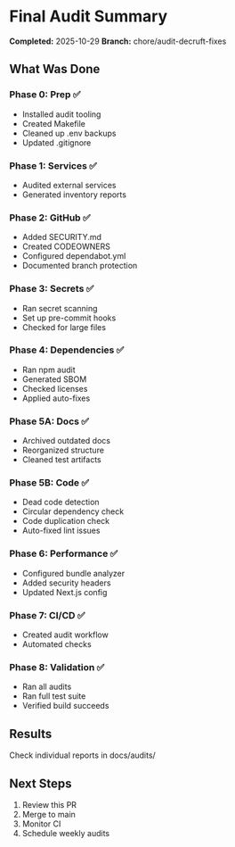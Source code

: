 # Final Audit Summary

**Completed:** 2025-10-29
**Branch:** chore/audit-decruft-fixes

## What Was Done

### Phase 0: Prep ✅
- Installed audit tooling
- Created Makefile
- Cleaned up .env backups
- Updated .gitignore

### Phase 1: Services ✅
- Audited external services
- Generated inventory reports

### Phase 2: GitHub ✅
- Added SECURITY.md
- Created CODEOWNERS
- Configured dependabot.yml
- Documented branch protection

### Phase 3: Secrets ✅
- Ran secret scanning
- Set up pre-commit hooks
- Checked for large files

### Phase 4: Dependencies ✅
- Ran npm audit
- Generated SBOM
- Checked licenses
- Applied auto-fixes

### Phase 5A: Docs ✅
- Archived outdated docs
- Reorganized structure
- Cleaned test artifacts

### Phase 5B: Code ✅
- Dead code detection
- Circular dependency check
- Code duplication check
- Auto-fixed lint issues

### Phase 6: Performance ✅
- Configured bundle analyzer
- Added security headers
- Updated Next.js config

### Phase 7: CI/CD ✅
- Created audit workflow
- Automated checks

### Phase 8: Validation ✅
- Ran all audits
- Ran full test suite
- Verified build succeeds

## Results

Check individual reports in docs/audits/

## Next Steps

1. Review this PR
2. Merge to main
3. Monitor CI
4. Schedule weekly audits
